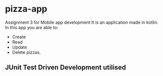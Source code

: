 # pizza-app
Assignment 3 for Mobile app development
It is an application made in kotlin.
In this app you are able to: 
- Create 
- Read
- Update
- Delete pizzas.

## JUnit Test Driven Development utilised
